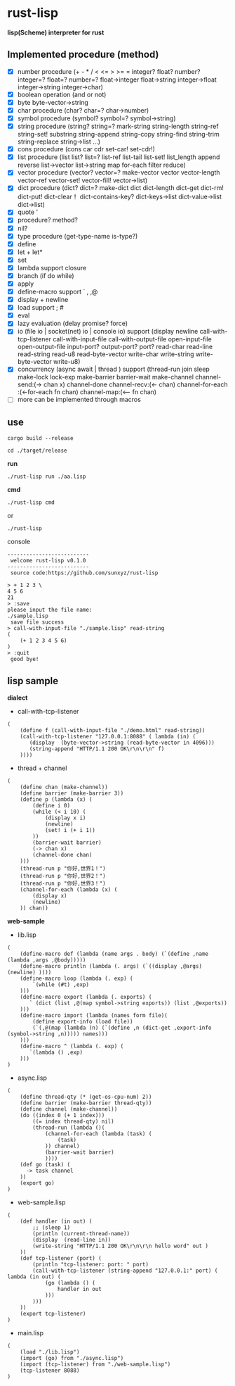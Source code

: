 # rust-lisp

**lisp(Scheme) interpreter for rust**

## Implemented procedure (method)
* [x] number procedure (+ - * / < <= > >= = integer? float? number? integer=? float=? number=? float->integer float->string integer->float integer->string integer->char)
* [x] boolean operation (and or not)
* [x] byte byte-vector->string
* [x] char procedure (char? char=? char->number)
* [x] symbol procedure (symbol? symbol=? symbol->string)
* [x] string procedure (string? string=? mark-string string-length string-ref string-set! substring string-append string-copy string-find string-trim string-replace string->list ...)
* [x] cons procedure (cons car cdr set-car! set-cdr!)
* [x] list procedure (list list? list=? list-ref list-tail list-set! list_length append reverse list->vector list->string map for-each filter reduce)
* [x] vector procedure (vector? vector=? make-vector vector vector-length vector-ref vector-set! vector-fill! vector->list)
* [x] dict procedure (dict? dict=?  make-dict dict dict-length dict-get dict-rm! dict-put! dict-clear！ dict-contains-key? dict-keys->list dict-value->list dict->list)
* [x] quote '
* [x] procedure? method?
* [x] nil? 
* [x] type procedure (get-type-name is-type?)
* [x] define
* [x] let + let*
* [x] set
* [x] lambda support closure
* [x] branch (if do while) 
* [x] apply
* [x] define-macro support ` , ,@
* [x] display + newline
* [x] load support ; #
* [x] eval
* [x] lazy evaluation (delay promise? force)
* [x] io (file io | socket(net) io | console io) support (display newline call-with-tcp-listener call-with-input-file  call-with-output-file open-input-file  open-output-file input-port? output-port? port? read-char read-line read-string read-u8 read-byte-vector write-char write-string write-byte-vector write-u8)
* [x] concurrency (async await | thread ) support (thread-run join sleep make-lock lock-exp  make-barrier barrier-wait make-channel channel-send:(-> chan x) channel-done channel-recv:(<- chan) channel-for-each :(<-for-each fn chan) channel-map:(<-- fn chan)
* [ ] more can be implemented through macros 

## use
```
cargo build --release
```
```
cd ./target/release
```
**run**
```
./rust-lisp run ./aa.lisp 
```
**cmd**
```
./rust-lisp cmd 
```
or
```
./rust-lisp 
```
console 
```
--------------------------
 welcome rust-lisp v0.1.0 
-------------------------- 
 source code:https://github.com/sunxyz/rust-lisp 

> + 1 2 3 \
4 5 6
21
> :save
please input the file name:
./sample.lisp
 save file success
> call-with-input-file "./sample.lisp" read-string
(
    (+ 1 2 3 4 5 6)
) 
> :quit
 good bye!
```

## lisp sample

**dialect**
* call-with-tcp-listener
```
(
    (define f (call-with-input-file "./demo.html" read-string))
    (call-with-tcp-listener "127.0.0.1:8088" ( lambda (in) (
       (display  (byte-vector->string (read-byte-vector in 4096)))
       (string-append "HTTP/1.1 200 OK\r\n\r\n" f)
    ))))
```
* thread + channel
```
(
    (define chan (make-channel))
    (define barrier (make-barrier 3))
    (define p (lambda (x) (
        (define i 0)
        (while (< i 10) (
            (display x i)
            (newline)
            (set! i (+ i 1))
        ))
        (barrier-wait barrier)
        (-> chan x)
        (channel-done chan)
    )))
    (thread-run p "你好,世界1！")
    (thread-run p "你好,世界2！")
    (thread-run p "你好,世界3！")
    (channel-for-each (lambda (x) (
        (display x)
        (newline)
    )) chan))
```
**web-sample**
* lib.lisp
```
(
    (define-macro def (lambda (name args . body) (`(define ,name (lambda ,args ,@body)))))
    (define-macro println (lambda (. args) (`((display ,@args) (newline) ))))
    (define-macro loop (lambda (. exp) (
        `(while (#t) ,exp)
    )))
    (define-macro export (lambda (. exports) (
       ` (dict (list ,@(map symbol->string exports)) (list ,@exports))
    )))
    (define-macro import (lambda (names form file)(
        (define export-info (load file))
        (`(,@(map (lambda (n) (`(define ,n (dict-get ,export-info (symbol->string ,n))))) names)))
    )))
    (define-macro ^ (lambda (. exp) (
       `(lambda () ,exp)
    )))
)
```
* async.lisp
```
(
    (define thread-qty (* (get-os-cpu-num) 2))
    (define barrier (make-barrier thread-qty))
    (define channel (make-channel))
    (do ((index 0 (+ 1 index)))
        ((= index thread-qty) nil) 
        (thread-run (lambda ()(
            (channel-for-each (lambda (task) (
                (task)
            )) channel)
            (barrier-wait barrier)
            ))))
    (def go (task) (
      -> task channel
    ))
    (export go)
)
```
* web-sample.lisp
```
(
    (def handler (in out) (
        ;; (sleep 1)
        (println (current-thread-name))
        (display  (read-line in))
        (write-string "HTTP/1.1 200 OK\r\n\r\n hello word" out )
    ))
    (def tcp-listener (port) (
        (println "tcp-listener: port: " port)
        (call-with-tcp-listener (string-append "127.0.0.1:" port) ( lambda (in out) (
            (go (lambda () (
                handler in out
            )))
        )))
    ))
    (export tcp-listener)
)
```
* main.lisp

```
(
    (load "./lib.lisp")
    (import (go) from "./async.lisp")
    (import (tcp-listener) from "./web-sample.lisp")
    (tcp-listener 8088)
)
```
